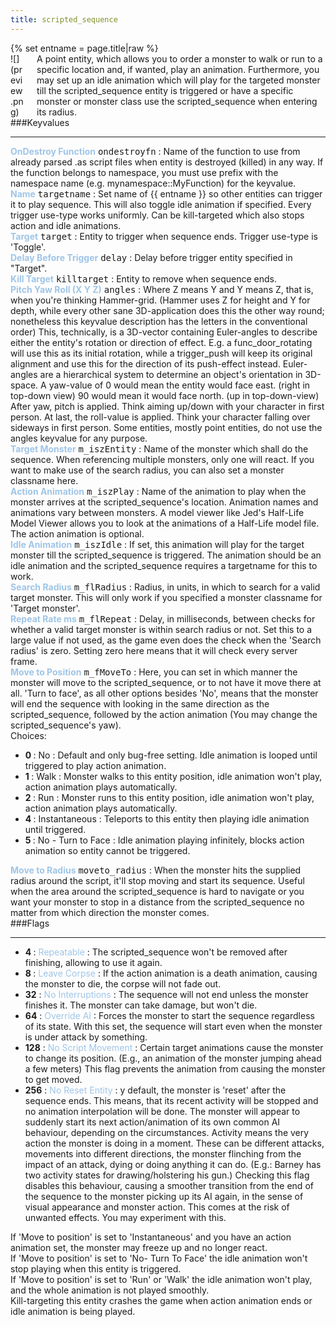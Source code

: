 ```yaml
---
title: scripted_sequence
---
```

<div>{% set entname = page.title|raw %}</div>
<div class="container previewimg">
<div class="columns">
<div class="imagepadding column col-auto" markdown="1">![](preview.png)</div>
<div class="column entityentry" markdown="1">A point entity, which allows you to order a monster to walk or run to a specific location and, if wanted, play an animation. Furthermore, you may set up an idle animation which will play for the targeted monster till the scripted_sequence entity is triggered or have a specific monster or monster class use the scripted_sequence when entering its radius.</div>
</div>
</div>
###Keyvalues
<hr>
<div class="entityentry" markdown="1">
<span style="color:#9fc5e8;"><b>OnDestroy Function</b></span> <kbd  class="tooltip" data-tooltip="string">ondestroyfn</kbd> :
Name of the function to use from already parsed .as script files when entity is destroyed (killed) in any way. If the function belongs to namespace, you must use prefix with the namespace name (e.g. mynamespace::MyFunction) for the keyvalue.
</div>
<div class="entityentry" markdown="1">
<span style="color:#9fc5e8;"><b>Name</b></span> <kbd  class="tooltip" data-tooltip="target_source">targetname</kbd> :
Set name of {{ entname }} so other entities can trigger it to play sequence. This will also toggle idle animation if specified. Every trigger use-type works uniformly. Can be kill-targeted which also stops action and idle animations.
</div>
<div class="entityentry" markdown="1">
<span style="color:#9fc5e8;"><b>Target</b></span> <kbd  class="tooltip" data-tooltip="target_destination">target</kbd> :
Entity to trigger when sequence ends. Trigger use-type is 'Toggle'.
</div>
<div class="entityentry" markdown="1">
<span style="color:#9fc5e8;"><b>Delay Before Trigger</b></span> <kbd  class="tooltip" data-tooltip="string">delay</kbd> :
Delay before trigger entity specified in "Target".
</div>
<div class="entityentry" markdown="1">
<span style="color:#9fc5e8;"><b>Kill Target</b></span> <kbd  class="tooltip" data-tooltip="target_destination">killtarget</kbd> :
Entity to remove when sequence ends.
</div>
<div class="entityentry" markdown="1">
<span style="color:#9fc5e8;"><b>Pitch Yaw Roll (X Y Z)</b></span> <kbd  class="tooltip" data-tooltip="string">angles</kbd> :
Where Z means Y and Y means Z, that is, when you're thinking Hammer-grid. (Hammer uses Z for height and Y for depth, while every other sane 3D-application does this the other way round; nonetheless this keyvalue description has the letters in the conventional order) This, technically, is a 3D-vector containing Euler-angles to describe either the entity's rotation or direction of effect. E.g. a func_door_rotating will use this as its initial rotation, while a trigger_push will keep its original alignment and use this for the direction of its push-effect instead. Euler-angles are a hierarchical system to determine an object's orientation in 3D-space. A yaw-value of 0 would mean the entity would face east. (right in top-down view) 90 would mean it would face north. (up in top-down-view) After yaw, pitch is applied. Think aiming up/down with your character in first person. At last, the roll-value is applied. Think your character falling over sideways in first person. Some entities, mostly point entities, do not use the angles keyvalue for any purpose.
</div>
<div class="entityentry" markdown="1">
<span style="color:#9fc5e8;"><b>Target Monster</b></span> <kbd  class="tooltip" data-tooltip="string">m_iszEntity</kbd> :
Name of the monster which shall do the sequence. When referencing multiple monsters, only one will react. If you want to make use of the search radius, you can also set a monster classname here.
</div>
<div class="entityentry" markdown="1">
<span style="color:#9fc5e8;"><b>Action Animation</b></span> <kbd  class="tooltip" data-tooltip="string">m_iszPlay</kbd> :
Name of the animation to play when the monster arrives at the scripted_sequence's location. Animation names and animations vary between monsters. A model viewer like Jed's Half-Life Model Viewer allows you to look at the animations of a Half-Life model file. The action animation is optional.
</div>
<div class="entityentry" markdown="1">
<span style="color:#9fc5e8;"><b>Idle Animation</b></span> <kbd  class="tooltip" data-tooltip="string">m_iszIdle</kbd> :
If set, this animation will play for the target monster till the scripted_sequence is triggered. The animation should be an idle animation and the scripted_sequence requires a targetname for this to work.
</div>
<div class="entityentry" markdown="1">
<span style="color:#9fc5e8;"><b>Search Radius</b></span> <kbd  class="tooltip" data-tooltip="integer">m_flRadius</kbd> :
Radius, in units, in which to search for a valid target monster. This will only work if you specified a monster classname for 'Target monster'.
</div>
<div class="entityentry" markdown="1">
<span style="color:#9fc5e8;"><b>Repeat Rate ms</b></span> <kbd  class="tooltip" data-tooltip="integer">m_flRepeat</kbd> :
Delay, in milliseconds, between checks for whether a valid target monster is within search radius or not. Set this to a large value if not used, as the game even does the check when the 'Search radius' is zero. Setting zero here means that it will check every server frame.
</div>
<div class="entityentry" markdown="1">
<span style="color:#9fc5e8;"><b>Move to Position</b></span> <kbd  class="tooltip" data-tooltip="choices">m_fMoveTo</kbd> :
Here, you can set in which manner the monster will move to the scripted_sequence, or to not have it move there at all. 'Turn to face', as all other options besides 'No', means that the monster will end the sequence with looking in the same direction as the scripted_sequence, followed by the action animation (You may change the scripted_sequence's yaw).
<div class="accordion">
<input type="checkbox" id="accordion-1" name="accordion-checkbox" hidden>
<label class="accordion-header" for="accordion-1">
<i class="icon icon-arrow-right mr-1"></i>
Choices:
</label>
<div class="accordion-body">
<ul>
<li><b>0 </b> : No : Default and only bug-free setting. Idle animation is looped until triggered to play action animation.</li>
<li><b>1 </b> : Walk : Monster walks to this entity position, idle animation won't play, action animation plays automatically.</li>
<li><b>2 </b> : Run : Monster runs to this entity position, idle animation won't play, action animation plays automatically.</li>
<li><b>4 </b> : Instantaneous : Teleports to this entity then playing idle animation until triggered.</li>
<li><b>5 </b> : No - Turn to Face : Idle animation playing infinitely, blocks action animation so entity cannot be triggered.</li>
</ul>
</div>
</div>
</div>
<div class="entityentry" markdown="1">
<span style="color:#9fc5e8;"><b>Move to Radius</b></span> <kbd  class="tooltip" data-tooltip="integer">moveto_radius</kbd> :
When the monster hits the supplied radius around the script, it'll stop moving and start its sequence. Useful when the area around the scripted_sequence is hard to navigate or you want your monster to stop in a distance from the scripted_sequence no matter from which direction the monster comes.
</div>
###Flags
<hr>
<div class="entityflags">
<ul>
<li class="imagepadding" markdown="1"><b>4 </b> : <span style="color:#9fc5e8;">Repeatable</span> : The scripted_sequence won't be removed after finishing, allowing to use it again.</li>
<li class="imagepadding" markdown="1"><b>8 </b> : <span style="color:#9fc5e8;">Leave Corpse</span> : If the action animation is a death animation, causing the monster to die, the corpse will not fade out.</li>
<li class="imagepadding" markdown="1"><b>32</b> : <span style="color:#9fc5e8;">No Interruptions</span> : The sequence will not end unless the monster finishes it. The monster can take damage, but won't die.</li>
<li class="imagepadding" markdown="1"><b>64</b> : <span style="color:#9fc5e8;">Override AI</span> : Forces the monster to start the sequence regardless of its state. With this set, the sequence will start even when the monster is under attack by something.</li>
<li class="imagepadding" markdown="1"><b>128</b> : <span style="color:#9fc5e8;">No Script Movement</span> : Certain target animations cause the monster to change its position. (E.g., an animation of the monster jumping ahead a few meters) This flag prevents the animation from causing the monster to get moved.</li>
<li class="imagepadding" markdown="1"><b>256</b> : <span style="color:#9fc5e8;">No Reset Entity</span> : y default, the monster is 'reset' after the sequence ends. This means, that its recent activity will be stopped and no animation interpolation will be done. The monster will appear to suddenly start its next action/animation of its own common AI behaviour, depending on the circumstances. Activity means the very action the monster is doing in a moment. These can be different attacks, movements into different directions, the monster flinching from the impact of an attack, dying or doing anything it can do. (E.g.: Barney has two activity states for drawing/holstering his gun.) Checking this flag disables this behaviour, causing a smoother transition from the end of the sequence to the monster picking up its AI again, in the sense of visual appearance and monster action. This comes at the risk of unwanted effects. You may experiment with this.</li>
</ul>
</div>
<div class="notices red">If 'Move to position' is set to 'Instantaneous' and you have an action animation set, the monster may freeze up and no longer react.</div>
<div class="notices red">If 'Move to position' is set to 'No- Turn To Face' the idle animation won't stop playing when this entity is triggered.</div>
<div class="notices red">If 'Move to position' is set to 'Run' or 'Walk' the idle animation won't play, and the whole animation is not played smoothly.</div>
<div class="notices red">Kill-targeting this entity crashes the game when action animation ends or idle animation is being played.</div>
